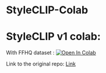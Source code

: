 # StyleCLIP-Colab

# StyleCLIP v1 colab:
With FFHQ dataset : [![Open In Colab](https://colab.research.google.com/assets/colab-badge.svg)](https://colab.research.google.com/github/justinjohn0306/StyleCLIP-Colab/blob/main/StyleCLIP_v1.ipynb)


Link to the original repo: [Link](https://github.com/orpatashnik/StyleCLIP)
